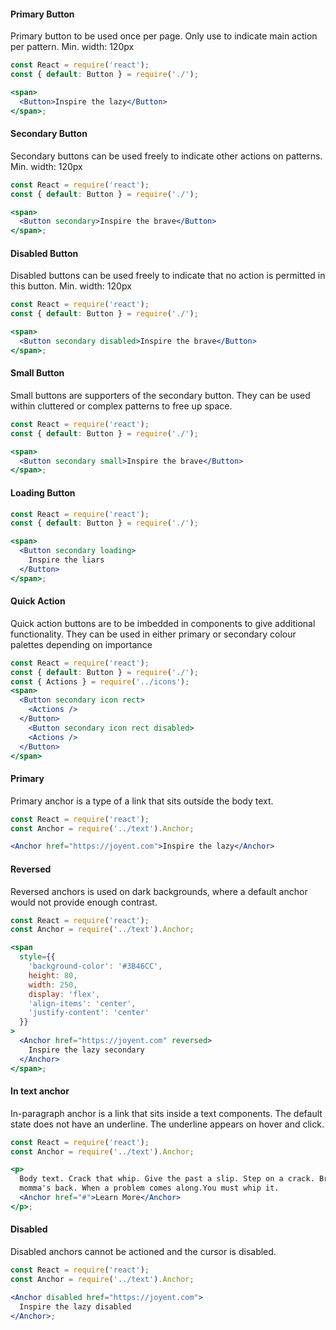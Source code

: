 #### Primary Button
Primary button to be used once per page. Only use to indicate main action per pattern. 
Min. width: 120px

```jsx
const React = require('react');
const { default: Button } = require('./');

<span>
  <Button>Inspire the lazy</Button>
</span>;
```

#### Secondary Button
Secondary buttons can be used freely to indicate other actions on patterns.
Min. width: 120px

```jsx
const React = require('react');
const { default: Button } = require('./');

<span>
  <Button secondary>Inspire the brave</Button>
</span>;
```

#### Disabled Button
Disabled buttons can be used freely to indicate that no action is permitted in this button.
Min. width: 120px

```jsx
const React = require('react');
const { default: Button } = require('./');

<span>
  <Button secondary disabled>Inspire the brave</Button>
</span>;
```

#### Small Button
Small buttons are supporters of the secondary button. They can be used within cluttered or complex patterns to free up space.

```jsx
const React = require('react');
const { default: Button } = require('./');

<span>
  <Button secondary small>Inspire the brave</Button>
</span>;
```

#### Loading Button

```jsx
const React = require('react');
const { default: Button } = require('./');

<span>
  <Button secondary loading>
    Inspire the liars
  </Button>
</span>;
```

#### Quick Action
Quick action buttons are to be imbedded in components to give additional functionality. They can be used in either primary or secondary colour palettes depending on importance

```jsx
const React = require('react');
const { default: Button } = require('./');
const { Actions } = require('../icons');
<span>
  <Button secondary icon rect>
    <Actions />
  </Button>
    <Button secondary icon rect disabled>
    <Actions />
  </Button>
</span>
```

#### Primary

Primary anchor is a type of a link that sits outside the body text.

```jsx
const React = require('react');
const Anchor = require('../text').Anchor;

<Anchor href="https://joyent.com">Inspire the lazy</Anchor>
```

#### Reversed

Reversed anchors is used on dark backgrounds, where a default anchor would not
provide enough contrast.

```jsx
const React = require('react');
const Anchor = require('../text').Anchor;

<span
  style={{
    'background-color': '#3B46CC',
    height: 80,
    width: 250,
    display: 'flex',
    'align-items': 'center',
    'justify-content': 'center'
  }}
>
  <Anchor href="https://joyent.com" reversed>
    Inspire the lazy secondary
  </Anchor>
</span>;
```

#### In text anchor

In-paragraph anchor is a link that sits inside a text components. The default
state does not have an underline. The underline appears on hover and click.

```jsx
const React = require('react');
const Anchor = require('../text').Anchor;

<p>
  Body text. Crack that whip. Give the past a slip. Step on a crack. Break your
  momma's back. When a problem comes along.You must whip it.
  <Anchor href="#">Learn More</Anchor>
</p>;
```

#### Disabled

Disabled anchors cannot be actioned and the cursor is disabled.

```jsx
const React = require('react');
const Anchor = require('../text').Anchor;

<Anchor disabled href="https://joyent.com">
  Inspire the lazy disabled
</Anchor>;
```
